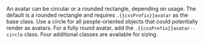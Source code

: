 An avatar can be circular or a rounded rectangle, depending on usage. The default is a rounded rectangle and requires `.{{cssPrefix}}avatar` as the base class. Use a circle for all people-oriented objects that could potentially render as avatars. For a fully round avatar, add the `.{{cssPrefix}}avatar--circle` class. Four additional classes are available for sizing.
